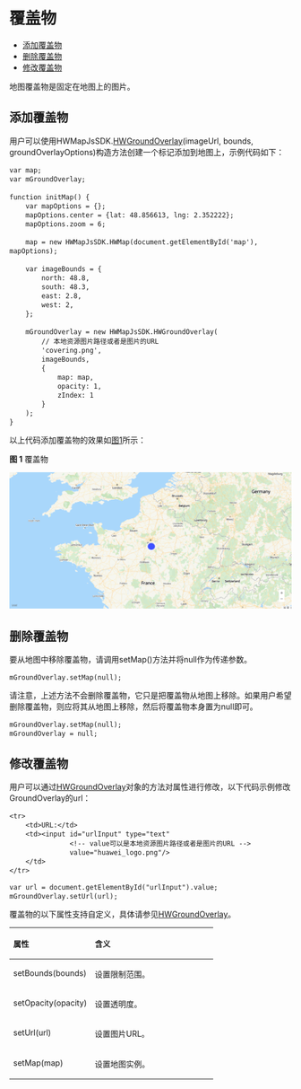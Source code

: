 # 覆盖物<a name="ZH-CN_TOPIC_0000001099501054"></a>

-   [添加覆盖物](#section8130729132917)
-   [删除覆盖物](#section8879241103017)
-   [修改覆盖物](#section173661808318)

地图覆盖物是固定在地图上的图片。

## 添加覆盖物<a name="section8130729132917"></a>

用户可以使用HWMapJsSDK.[HWGroundOverlay](zh-cn_topic_0000001099661058.md)\(imageUrl, bounds, groundOverlayOptions\)构造方法创建一个标记添加到地图上，示例代码如下：

```
var map;
var mGroundOverlay;

function initMap() {
    var mapOptions = {};
    mapOptions.center = {lat: 48.856613, lng: 2.352222};
    mapOptions.zoom = 6;

    map = new HWMapJsSDK.HWMap(document.getElementById('map'), mapOptions);

    var imageBounds = {
        north: 48.8,
        south: 48.3,
        east: 2.8,
        west: 2,
    };

    mGroundOverlay = new HWMapJsSDK.HWGroundOverlay(
        // 本地资源图片路径或者是图片的URL
        'covering.png',
        imageBounds,
        {
            map: map,
            opacity: 1,
            zIndex: 1
        }
    );
}
```

以上代码添加覆盖物的效果如[图1](#fig175861416172715)所示：

**图 1**  覆盖物<a name="fig175861416172715"></a>  


![](figures/5-3覆盖物.png)

## 删除覆盖物<a name="section8879241103017"></a>

要从地图中移除覆盖物，请调用setMap\(\)方法并将null作为传递参数。

```
mGroundOverlay.setMap(null);
```

请注意，上述方法不会删除覆盖物，它只是把覆盖物从地图上移除。如果用户希望删除覆盖物，则应将其从地图上移除，然后将覆盖物本身置为null即可。

```
mGroundOverlay.setMap(null);
mGroundOverlay = null;
```

## 修改覆盖物<a name="section173661808318"></a>

用户可以通过[HWGroundOverlay](zh-cn_topic_0000001099661058.md)对象的方法对属性进行修改，以下代码示例修改GroundOverlay的url：

```
<tr>
    <td>URL:</td>
    <td><input id="urlInput" type="text"
               <!-- value可以是本地资源图片路径或者是图片的URL -->
               value="huawei_logo.png"/>
    </td>
</tr>
```

```
var url = document.getElementById("urlInput").value;
mGroundOverlay.setUrl(url);
```

覆盖物的以下属性支持自定义，具体请参见[HWGroundOverlay](zh-cn_topic_0000001099661058.md)。

<a name="table28525097"></a>
<table><thead align="left"><tr id="row20859864"><th class="cellrowborder" valign="top" width="40%" id="mcps1.1.3.1.1"><p id="p11927387"><a name="p11927387"></a><a name="p11927387"></a><strong id="b136606719159"><a name="b136606719159"></a><a name="b136606719159"></a>属性</strong></p>
</th>
<th class="cellrowborder" valign="top" width="60%" id="mcps1.1.3.1.2"><p id="p26594328"><a name="p26594328"></a><a name="p26594328"></a><strong id="b176811071156"><a name="b176811071156"></a><a name="b176811071156"></a>含义</strong></p>
</th>
</tr>
</thead>
<tbody><tr id="row38022363"><td class="cellrowborder" valign="top" width="40%" headers="mcps1.1.3.1.1 "><p id="p59912543"><a name="p59912543"></a><a name="p59912543"></a>setBounds(bounds)</p>
</td>
<td class="cellrowborder" valign="top" width="60%" headers="mcps1.1.3.1.2 "><p id="p21077808"><a name="p21077808"></a><a name="p21077808"></a>设置限制范围。</p>
</td>
</tr>
<tr id="row55482544"><td class="cellrowborder" valign="top" width="40%" headers="mcps1.1.3.1.1 "><p id="p64901086"><a name="p64901086"></a><a name="p64901086"></a>setOpacity(opacity)</p>
</td>
<td class="cellrowborder" valign="top" width="60%" headers="mcps1.1.3.1.2 "><p id="p22496653"><a name="p22496653"></a><a name="p22496653"></a>设置透明度。</p>
</td>
</tr>
<tr id="row1143293"><td class="cellrowborder" valign="top" width="40%" headers="mcps1.1.3.1.1 "><p id="p25497871"><a name="p25497871"></a><a name="p25497871"></a>setUrl(url)</p>
</td>
<td class="cellrowborder" valign="top" width="60%" headers="mcps1.1.3.1.2 "><p id="p52061686"><a name="p52061686"></a><a name="p52061686"></a>设置图片URL。</p>
</td>
</tr>
<tr id="row65901997"><td class="cellrowborder" valign="top" width="40%" headers="mcps1.1.3.1.1 "><p id="p36461550"><a name="p36461550"></a><a name="p36461550"></a>setMap(map)</p>
</td>
<td class="cellrowborder" valign="top" width="60%" headers="mcps1.1.3.1.2 "><p id="p595575"><a name="p595575"></a><a name="p595575"></a>设置地图实例。</p>
</td>
</tr>
</tbody>
</table>

